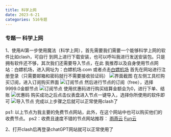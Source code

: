 ```yaml
---
title: 科学上网
date: 2023-6-21
categories: 516专题
---
```


### 专题一 科学上网

1、使用AI第一步使用魔法（科学上网），首先需要我们需要一个能够科学上网的软件比如clash，可自行
到网上进行下载安装，也可以呼叫我进行发送安装包。只是拥有软件还不够，其次我们还需要导入节点，在此
我推荐以及自身使用节点网站：白嫖机场，进入网址为：白嫖机场.com 或者点击[白嫖机场](https://xn--mesv7f5toqlp.com/#/register?code=yp37Ubr7)
首先在网站进行注册登录（只需要邮箱和密码就行不需要接收验证码）
![界面截图](https://cdnjson.com/images/2023/07/09/dd084ed5f69e6b22a2db9b16caa48389.png)
在左侧工具栏购买订阅，进入订阅购买界面
![订阅节点](https://cdnjson.com/images/2023/07/09/86c7f5a055c224900abf42b29cd5fbe4.png)
然后进行节点的订阅（free），选择9999.0金额节点
![订阅节点](https://cdnjson.com/images/2023/07/09/3dd36e3b869fc2cfb5b34bb83029e15e.png)
使用优惠码进行购买结算金额会为0，进行下单、结账
![优惠码](https://cdnjson.com/images/2023/07/09/419fde15aba71e43dd16fed689dcd7d9.png)
购买成功之后点击仪表盘进入节点一键导入，选择你所使用的软件即可
![导入节点](https://cdnjson.com/images/2023/07/09/a3cd3fcace37a19567804163deadb3ae.png)
完成以上步骤之后就可以正常使用clash了

ps1: 以上节点为我主要的免费节点网站，此外，在这个网站中也可以购买他们的收费节点。
ps2：收费且速度不错的节点网站推荐：
[雨燕云](https://yuyan.online/#/register?code=KmicL7xi)
[Fun云](https://v2.fun513.gay/#/register?code=eF5PRTsa)

2、打开clash后再登录chatGPT网站就可以正常使用了
